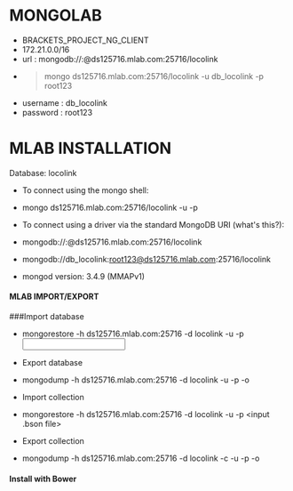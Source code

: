 


# MONGOLAB
* BRACKETS_PROJECT_NG_CLIENT
* 172.21.0.0/16
* url : mongodb://<dbuser>:<dbpassword>@ds125716.mlab.com:25716/locolink
* >mongo ds125716.mlab.com:25716/locolink -u db_locolink -p root123
* username : db_locolink
* password : root123
# MLAB INSTALLATION

Database: locolink


* To connect using the mongo shell:
* mongo ds125716.mlab.com:25716/locolink -u <dbuser> -p <dbpassword>
* To connect using a driver via the standard MongoDB URI (what's this?):

* mongodb://<dbuser>:<dbpassword>@ds125716.mlab.com:25716/locolink
* mongodb://db_locolink:root123@ds125716.mlab.com:25716/locolink
* mongod version: 3.4.9 (MMAPv1)
#### MLAB IMPORT/EXPORT



###Import database

* mongorestore -h ds125716.mlab.com:25716 -d locolink -u <user> -p <password> <input db directory>

* Export database

* mongodump -h ds125716.mlab.com:25716 -d locolink -u <user> -p <password> -o <output directory>

* Import collection

* mongorestore -h ds125716.mlab.com:25716 -d locolink -u <user> -p <password> <input .bson file>

* Export collection

* mongodump -h ds125716.mlab.com:25716 -d locolink -c <collection> -u <user> -p <password> -o <output directory>


#### Install with Bower




